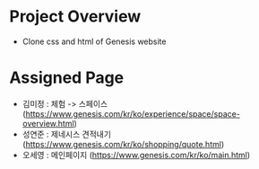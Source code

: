 # Project Overview
- Clone css and html of Genesis website

# Assigned Page
- 김미정 : 체험 -> 스페이스 (https://www.genesis.com/kr/ko/experience/space/space-overview.html)
- 성연준 : 제네시스 견적내기 (https://www.genesis.com/kr/ko/shopping/quote.html)
- 오세영 : 메인페이지 (https://www.genesis.com/kr/ko/main.html)